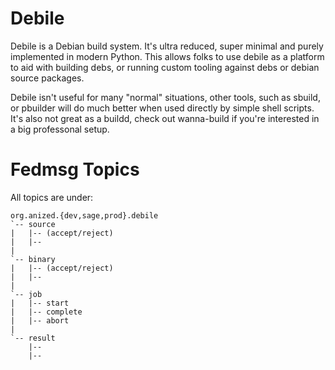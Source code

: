 Debile
======

Debile is a Debian build system. It's ultra reduced, super minimal and
purely implemented in modern Python. This allows folks to use debile
as a platform to aid with building debs, or running custom tooling
against debs or debian source packages.

Debile isn't useful for many "normal" situations, other tools, such as
sbuild, or pbuilder will do much better when used directly by simple shell
scripts. It's also not great as a buildd, check out wanna-build if you're
interested in a big professonal setup.

Fedmsg Topics
=============

All topics are under:

    org.anized.{dev,sage,prod}.debile
    `-- source
    |   |-- (accept/reject)
    |   |--
    |
    `-- binary
    |   |-- (accept/reject)
    |   |--
    |
    `-- job
    |   |-- start
    |   |-- complete
    |   |-- abort
    |
    `-- result
        |--
        |--
